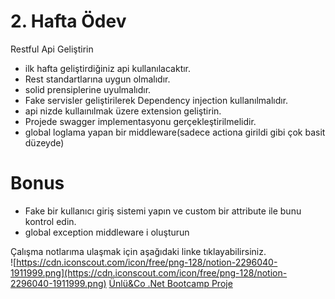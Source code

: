 # 2. Hafta Ödev
Restful Api Geliştirin
- ilk hafta geliştirdiğiniz api kullanılacaktır.
- Rest standartlarına uygun olmalıdır.
- solid prensiplerine uyulmalıdır.
- Fake servisler geliştirilerek Dependency injection kullanılmalıdır.
- api nizde kullaınılmak üzere extension geliştirin.
- Projede swagger implementasyonu gerçekleştirilmelidir.
- global loglama yapan bir middleware(sadece actiona girildi gibi çok basit düzeyde)
# Bonus
- Fake bir kullanıcı giriş sistemi yapın ve custom bir attribute ile bunu kontrol edin.
- global exception middleware i oluşturun  

Çalışma notlarıma ulaşmak için aşağıdaki linke tıklayabilirsiniz.  
![https://cdn.iconscout.com/icon/free/png-128/notion-2296040-1911999.png](https://cdn.iconscout.com/icon/free/png-128/notion-2296040-1911999.png)
[Ünlü&Co .Net Bootcamp Proje](https://www.notion.so/nl-Co-Net-Bootcamp-Proje-32d8b5962fe14cc2aa328481981f435b)
